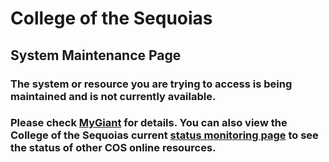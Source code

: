 # College of the Sequoias

## System Maintenance Page

### The system or resource you are trying to access is being maintained and is not currently available.

### Please check [MyGiant](https://mygiant.cos.edu) for details.  You can also view the College of the Sequoias current [status monitoring page](https://stats.uptimerobot.com/qrG6lF12W7) to see the status of other COS online resources.

